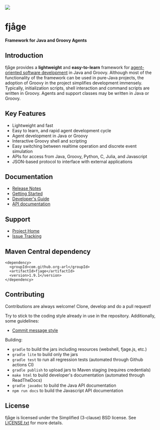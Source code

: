 ![](https://github.com/org-arl/fjage/workflows/CI/badge.svg)

fjåge
=====
**Framework for Java and Groovy Agents**

Introduction
------------

fjåge provides a **lightweight** and **easy-to-learn** framework for [agent-oriented software development](http://en.wikipedia.org/wiki/Agent-oriented_programming) in Java and Groovy. Although most of the functionality of the framework can be used in pure-Java projects, the adoption of Groovy in the project simplifies development immensely. Typically, initialization scripts, shell interaction and command scripts are written in Groovy. Agents and support classes may be written in Java or Groovy.

Key Features
------------

* Lightweight and fast
* Easy to learn, and rapid agent development cycle
* Agent development in Java or Groovy
* Interactive Groovy shell and scripting
* Easy switching between realtime operation and discrete event simulation
* APIs for access from Java, Groovy, Python, C, Julia, and Javascript
* JSON-based protocol to interface with external applications

Documentation
-------------

* [Release Notes](ReleaseNotes.md)
* [Getting Started](https://fjage.readthedocs.io/en/latest/quickstart.html)
* [Developer's Guide](https://fjage.readthedocs.io/en/latest/)
* [API documentation](http://org-arl.github.io/fjage/javadoc/)

Support
-------

* [Project Home](http://github.com/org-arl/fjage)
* [Issue Tracking](http://github.com/org-arl/fjage/issues)

Maven Central dependency
------------------------

    <dependency>
      <groupId>com.github.org-arl</groupId>
      <artifactId>fjage</artifactId>
      <version>1.9.1</version>
    </dependency>

Contributing
------------

Contributions are always welcome! Clone, develop and do a pull request!

Try to stick to the coding style already in use in the repository. Additionally, some guidelines:

* [Commit message style](https://github.com/angular/angular.js/blob/master/DEVELOPERS.md#commits)

Building:

* `gradle` to build the jars including resources (webshell, fjage.js, etc.)
* `gradle lite` to build only the jars
* `gradle test` to run all regression tests (automated through Github actions CI)
* `gradle publish` to upload jars to Maven staging (requires credentials)
* `make html` to build developer's documentation (automated through ReadTheDocs)
* `gradle javadoc` to build the Java API documentation
* `npm run docs` to build the Javascript API documentation

License
-------

fjåge is licensed under the Simplified (3-clause) BSD license.
See [LICENSE.txt](http://github.com/org-arl/fjage/blob/master/LICENSE.txt) for more details.
